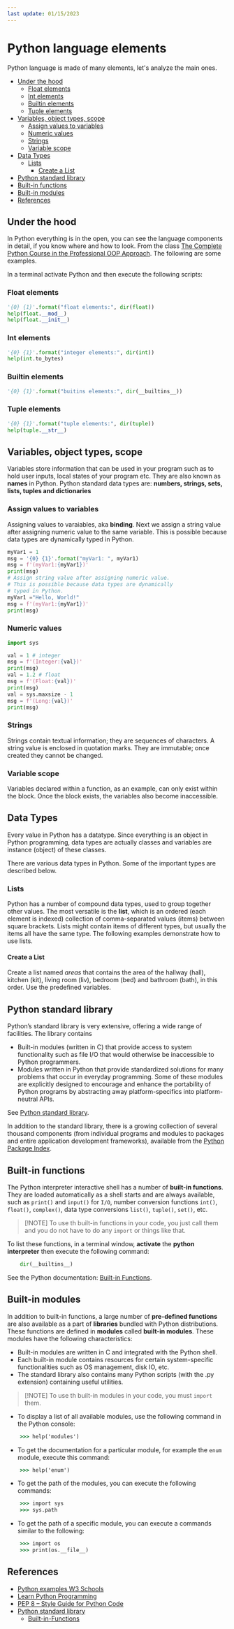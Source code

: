 ```yaml
---
last update: 01/15/2023
---
```


# Python language elements

Python language is made of many elements, let's analyze the main ones.

- [Under the hood](#under-the-hood)
  - [Float elements](#float-elements)
  - [Int elements](#int-elements)
  - [Builtin elements](#builtin-elements)
  - [Tuple elements](#tuple-elements)
- [Variables, object types, scope](#variables-object-types-scope)
  - [Assign values to variables](#assign-values-to-variables)
  - [Numeric values](#numeric-values)
  - [Strings](#strings)
  - [Variable scope](#variable-scope)
- [Data Types](#data-types)
  - [Lists](#lists)
    - [Create a List](#create-a-list)
- [Python standard library](#python-standard-library)
- [Built-in functions](#built-in-functions)
- [Built-in modules](#built-in-modules)
- [References](#references)

## Under the hood

In Python everything is in the open, you can see the language components in detail, if you know where and how to look. From the class [The Complete Python Course in the Professional OOP Approach](https://www.udemy.com/course/the-python-pro-course/). The following are some examples.

In a terminal activate Python and then execute the following scripts:

### Float elements

```python
'{0} {1}'.format("float elements:", dir(float))
help(float.__mod__)
help(float.__init__)
```

### Int elements

```python
'{0} {1}'.format("integer elements:", dir(int))
help(int.to_bytes)
```

### Builtin elements

```python
'{0} {1}'.format("buitins elements:", dir(__builtins__))
```

### Tuple elements

```python
'{0} {1}'.format("tuple elements:", dir(tuple))
help(tuple.__str__)
```

## Variables, object types, scope

Variables store information that can be used in your program such as to hold user inputs, local states of your program etc. They are also known as **names** in Python.
Python standard data types are: **numbers, strings, sets, lists, tuples and dictionaries**

### Assign values to variables

Assigning values to varaiables, aka **binding**. 
Next we assign a string value after assigning numeric value to the same variable. This is possible because data types are dynamically typed in Python. 

```python
myVar1 = 1
msg = '{0} {1}'.format("myVar1: ", myVar1)
msg = f'(myVar1:{myVar1})'
print(msg)
# Assign string value after assigning numeric value.
# This is possible because data types are dynamically
# typed in Python. 
myVar1 ="Hello, World!"
msg = f'(myVar1:{myVar1})'
print(msg)
```

### Numeric values

```python
import sys 

val = 1 # integer
msg = f'(Integer:{val})'
print(msg)
val = 1.2 # float
msg = f'(Float:{val})'
print(msg)
val = sys.maxsize - 1
msg = f'(Long:{val})'
print(msg)
```

### Strings

Strings contain textual information; they are sequences of characters. A string value is enclosed in quotation marks. They are immutable; once created they cannot be changed.

### Variable scope

Variables declared within a function, as an example, can only exist within the block. Once the block exists, the variables also become inaccessible.

## Data Types

Every value in Python has a datatype. Since everything is an object in Python programming, data types are actually classes and variables are instance (object) of these classes.

There are various data types in Python. Some of the important types are described below.

### Lists

Python has a number of compound data types, used to group together other values. The most versatile is the **list**, which is an ordered (each element is indexed) collection of comma-separated values (items) between square brackets. Lists might contain items of different types, but usually the items all have the same type. The following examples demonstrate how to use lists. 

#### Create a List

Create a list named *areas* that contains the area of the hallway (hall), kitchen (kit), living room (liv), bedroom (bed) and bathroom (bath), in this order. Use the predefined variables.



## Python standard library

Python’s standard library is very extensive, offering a wide range of facilities. The library contains 

- Built-in modules (written in C) that provide access to system functionality such as file I/O that would otherwise be inaccessible to Python programmers.
- Modules written in Python that provide standardized solutions for many problems that occur in everyday programming. Some of these modules are explicitly designed to encourage and enhance the portability of Python programs by abstracting away platform-specifics into platform-neutral APIs.

See [Python standard library](https://docs.python.org/3/library/index.html).

In addition to the standard library, there is a growing collection of several thousand components (from individual programs and modules to packages and entire application development frameworks), available from the [Python Package Index](https://pypi.org/).

## Built-in functions

The Python interpreter interactive shell has a number of **built-in functions**. They are loaded automatically as a shell starts and are always available, such as `print()` and `input()` for `I/O`, number conversion functions `int()`, `float()`, `complex()`, data type conversions `list()`, `tuple()`, `set()`, etc. 

> [!NOTE] To use th built-in functions in your code, you just call them and you do not have to do any `import` or things like that.

To list these functions, in a terminal window, **activate** the **python interpreter** then execute the following command:

```python
    dir(__builtins__)
```
See the Python documentation: [Built-in
Functions](https://docs.python.org/3/library/functions.html). 

## Built-in modules
In addition to built-in functions, a large number of **pre-defined functions** are also available as a part of **libraries** bundled with Python distributions. These functions are defined in **modules** called **built-in modules**. These modules have the following characteristics:

- Built-in modules are written in C and integrated with the Python shell. 
- Each built-in module contains resources for certain system-specific functionalities such as OS management, disk IO, etc. 
- The standard library also contains many Python scripts (with the .py extension) containing useful utilities.

> [!NOTE] To use th built-in modules in your code, you must `import` them.

- To display a list of all available modules, use the following command in the Python console:

```cmd
    >>> help('modules') 
```
- To get the documentation for a particular module, for example the `enum` module, execute this command: 

```cmd
    >>> help('enum') 
```

- To get the path of the modules, you can execute the following commands:

```cmd
    >>> import sys
    >>> sys.path 
```

 - To get the path of a specific module, you can execute a commands similar to the following:

```cmd
    >>> import os
    >>> print(os.__file__) 
```

## References

- [Python examples W3 Schools](https://www.w3schools.com/python/python_examples.asp)
- [Learn Python Programming](https://www.tutorialsteacher.com/python)
- [PEP 8 – Style Guide for Python Code](https://peps.python.org/pep-0008/)
- [Python standard library](https://docs.python.org/3/library/index.html)
  - [Built-in-Functions](https://docs.python.org/3/library/functions.html)

